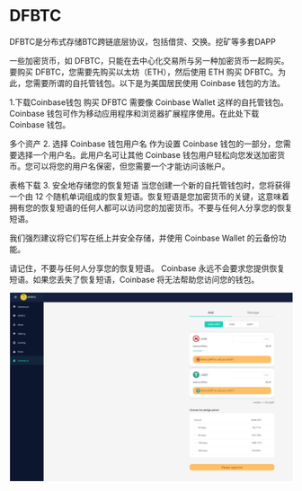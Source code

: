 # DFBTC

DFBTC是分布式存储BTC跨链底层协议，包括借贷、交换。挖矿等多套DAPP

一些加密货币，如 DFBTC，只能在去中心化交易所与另一种加密货币一起购买。要购买 DFBTC，您需要先购买以太坊（ETH），然后使用 ETH 购买 DFBTC。为此，您需要所谓的自托管钱包。以下是为美国居民使用 Coinbase 钱包的方法。

1.下载Coinbase钱包
购买 DFBTC 需要像 Coinbase Wallet 这样的自托管钱包。 Coinbase 钱包可作为移动应用程序和浏览器扩展程序使用。在此处下载 Coinbase 钱包。

多个资产
2. 选择 Coinbase 钱包用户名
作为设置 Coinbase 钱包的一部分，您需要选择一个用户名。此用户名可让其他 Coinbase 钱包用户轻松向您发送加密货币。您可以将您的用户名保密，但您需要一个才能访问该帐户。

表格下载
3. 安全地存储您的恢复短语
当您创建一个新的自托管钱包时，您将获得一个由 12 个随机单词组成的恢复短语。恢复短语是您加密货币的关键，这意味着拥有您的恢复短语的任何人都可以访问您的加密货币。不要与任何人分享您的恢复短语。

我们强烈建议将它们写在纸上并安全存储，并使用 Coinbase Wallet 的云备份功能。

请记住，不要与任何人分享您的恢复短语。 Coinbase 永远不会要求您提供恢复短语。如果您丢失了恢复短语，Coinbase 将无法帮助您访问您的钱包。


![dfbtc-dapp-defi-ethereum-image1_a44450968eabe40a81f9623bcdc425a0](dfbtc-dapp-defi-ethereum-image1_a44450968eabe40a81f9623bcdc425a0.png)

